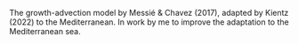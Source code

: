 The growth-advection model by Messié & Chavez (2017), adapted by Kientz (2022) to the Mediterranean. In work by me to improve the adaptation to the Mediterranean sea.
